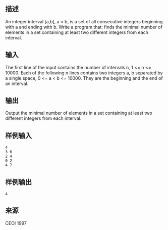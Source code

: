 ## 描述


An integer interval [a,b], a < b, is a set of all consecutive integers beginning with a and ending with b. Write a program that: finds the minimal number of elements in a set containing at least two different integers from each interval.

## 输入


The first line of the input contains the number of intervals n, 1 <= n <= 10000. Each of the following n lines contains two integers a, b separated by a single space, 0 <= a < b <= 10000. They are the beginning and the end of an interval. 

## 输出


Output the minimal number of elements in a set containing at least two different integers from each interval. 

## 样例输入


```
4
3 6
2 4
0 2
4 7

```


## 样例输出


```
4

```


## 来源


CEOI 1997

